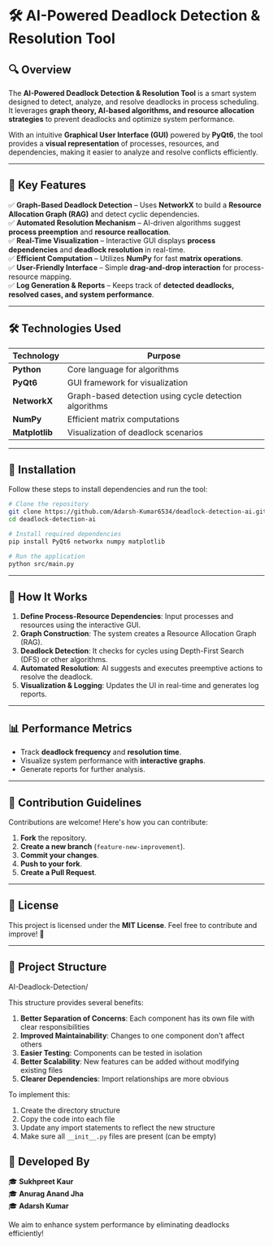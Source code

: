 # 🛠 AI-Powered Deadlock Detection & Resolution Tool

## 🔍 Overview
The **AI-Powered Deadlock Detection & Resolution Tool** is a smart system designed to detect, analyze, and resolve deadlocks in process scheduling.
It leverages **graph theory, AI-based algorithms, and resource allocation strategies** to prevent deadlocks and optimize system performance.

With an intuitive **Graphical User Interface (GUI)** powered by **PyQt6**, the tool provides a **visual representation** of processes, resources, and dependencies, making it easier to analyze and resolve conflicts efficiently.

---

## 🎯 Key Features
✅ **Graph-Based Deadlock Detection** – Uses **NetworkX** to build a **Resource Allocation Graph (RAG)** and detect cyclic dependencies.  
✅ **Automated Resolution Mechanism** – AI-driven algorithms suggest **process preemption** and **resource reallocation**.  
✅ **Real-Time Visualization** – Interactive GUI displays **process dependencies** and **deadlock resolution** in real-time.  
✅ **Efficient Computation** – Utilizes **NumPy** for fast **matrix operations**.  
✅ **User-Friendly Interface** – Simple **drag-and-drop interaction** for process-resource mapping.  
✅ **Log Generation & Reports** – Keeps track of **detected deadlocks, resolved cases, and system performance**.  

---

## 🛠 Technologies Used

| **Technology** | **Purpose** |  
|-----------------|-------------|  
| **Python**       | Core language for algorithms |  
| **PyQt6**        | GUI framework for visualization |  
| **NetworkX**     | Graph-based detection using cycle detection algorithms |  
| **NumPy**        | Efficient matrix computations |  
| **Matplotlib**   | Visualization of deadlock scenarios |  

---

## 🚀 Installation
Follow these steps to install dependencies and run the tool:

```bash
# Clone the repository
git clone https://github.com/Adarsh-Kumar6534/deadlock-detection-ai.git
cd deadlock-detection-ai

# Install required dependencies
pip install PyQt6 networkx numpy matplotlib

# Run the application
python src/main.py
```

---

## 🎯 How It Works
1. **Define Process-Resource Dependencies**: Input processes and resources using the interactive GUI.
2. **Graph Construction**: The system creates a Resource Allocation Graph (RAG).
3. **Deadlock Detection**: It checks for cycles using Depth-First Search (DFS) or other algorithms.
4. **Automated Resolution**: AI suggests and executes preemptive actions to resolve the deadlock.
5. **Visualization & Logging**: Updates the UI in real-time and generates log reports.

---

## 📊 Performance Metrics
- Track **deadlock frequency** and **resolution time**.
- Visualize system performance with **interactive graphs**.
- Generate reports for further analysis.

---

## 🤝 Contribution Guidelines
Contributions are welcome! Here's how you can contribute:

1. **Fork** the repository.
2. **Create a new branch** (`feature-new-improvement`).
3. **Commit your changes**.
4. **Push to your fork**.
5. **Create a Pull Request**.

---

## 📜 License
This project is licensed under the **MIT License**. Feel free to contribute and improve! 🚀

---

## 📂 Project Structure

AI-Deadlock-Detection/

This structure provides several benefits:

1. **Better Separation of Concerns**: Each component has its own file with clear responsibilities
2. **Improved Maintainability**: Changes to one component don't affect others
3. **Easier Testing**: Components can be tested in isolation
4. **Better Scalability**: New features can be added without modifying existing files
5. **Clearer Dependencies**: Import relationships are more obvious

To implement this:
1. Create the directory structure
2. Copy the code into each file
3. Update any import statements to reflect the new structure
4. Make sure all `__init__.py` files are present (can be empty)

## 🚀 Developed By
🎓 **Sukhpreet Kaur**  
🎓 **Anurag Anand Jha**  
🎓 **Adarsh Kumar** 

We aim to enhance system performance by eliminating deadlocks efficiently!
